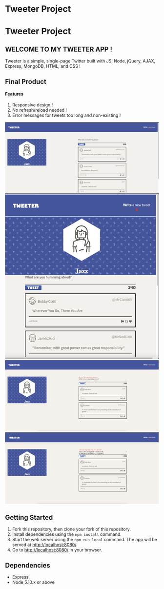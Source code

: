 # Tweeter Project

# Tweeter Project

## WELCOME TO MY TWEETER APP !

Tweeter is a simple, single-page Twitter built with JS, Node, jQuery, AJAX, Express, MongoDB, HTML, and CSS !

## Final Product

#### Features
1. Responsive design !
2. No refresh/reload needed !
3. Error messages for tweets too long and non-existing !

![desktop-view](./readme-images/reg-func-desktop.png)
![desktop-view](./readme-images/reg-func-mobile.png)
![desktop-view](./readme-images/tweet-error-no-tweet.png)
![desktop-view](./readme-images/tweet-error-too-long.png)

## Getting Started

1. Fork this repository, then clone your fork of this repository.
2. Install dependencies using the `npm install` command.
3. Start the web server using the `npm run local` command. The app will be served at <http://localhost:8080/>.
4. Go to <http://localhost:8080/> in your browser.

## Dependencies

- Express
- Node 5.10.x or above
